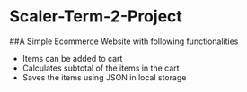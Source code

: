 # Scaler-Term-2-Project
##A Simple Ecommerce Website with following functionalities
 - Items can be added to cart
 - Calculates subtotal of the items in the cart
 - Saves the items using JSON in local storage

